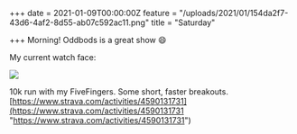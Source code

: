 +++
date = 2021-01-09T00:00:00Z
feature = "/uploads/2021/01/154da2f7-43d6-4af2-8d55-ab07c592ac11.png"
title = "Saturday"

+++
Morning! Oddbods is a great show 😄

My current watch face:

![](/uploads/2021/01/6d53bd75-a11f-4d97-8e49-58dbf8c91495.png)

10k run with my FiveFingers. Some short, faster breakouts. [https://www.strava.com/activities/4590131731](https://www.strava.com/activities/4590131731 "https://www.strava.com/activities/4590131731")